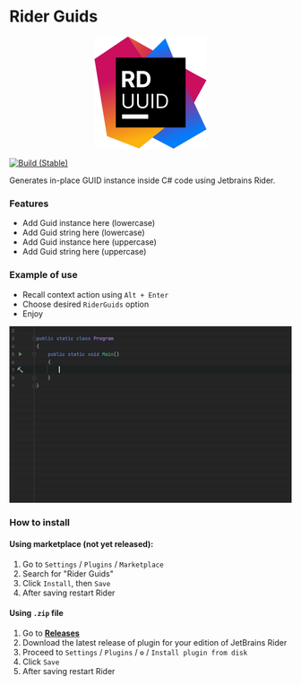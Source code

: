 # Rider Guids

<p align="center">
  <img src="img/pluginIcon.png" width="200" height="200"  alt="Rider Guids Logo"/>
</p>

[![Build (Stable)](https://github.com/kolosovpetro/RiderGuids/actions/workflows/build-stable.yml/badge.svg)](https://github.com/kolosovpetro/RiderGuids/actions/workflows/build-stable.yml)

Generates in-place GUID instance inside C# code using Jetbrains Rider.

### Features

- Add Guid instance here (lowercase)
- Add Guid string here (lowercase)
- Add Guid instance here (uppercase)
- Add Guid string here (uppercase)

### Example of use

- Recall context action using `Alt + Enter`
- Choose desired `RiderGuids` option
- Enjoy

<p>
  <img src="img/rider-guids-example.gif" alt="Rider Guids Logo"/>
</p>

### How to install

#### Using marketplace (not yet released):

1. Go to `Settings` / `Plugins` / `Marketplace`
1. Search for "Rider Guids"
1. Click `Install`, then `Save`
1. After saving restart Rider

#### Using `.zip` file
1. Go to [**Releases**](https://github.com/kolosovpetro/RiderGuids/releases)
2. Download the latest release of plugin for your edition of JetBrains Rider
3. Proceed to `Settings` / `Plugins` / `⚙` / `Install plugin from disk`
4. Click `Save`
5. After saving restart Rider